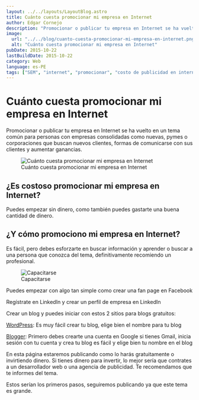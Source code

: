 ```yaml
---
layout: ../../layouts/LayoutBlog.astro
title: Cuánto cuesta promocionar mi empresa en Internet
author: Edgar Cornejo
description: "Promocionar o publicar tu empresa en Internet se ha vuelto en un tema común para personas con empresas consolidadas como nuevas, pymes o corporaciones que buscan nuevos clientes, formas de comunicarse con sus clientes y aumentar ganancias."
image:
  url: "../../blog/cuanto-cuesta-promocionar-mi-empresa-en-internet.png"
  alt: "Cuánto cuesta promocionar mi empresa en Internet"
pubDate: 2015-10-22
lastBuildDate: 2015-10-22
category: Web
language: es-PE
tags: ["SEM", "internet", "promocionar", "costo de publicidad en internet"]
---
```


# Cuánto cuesta promocionar mi empresa en Internet

Promocionar o publicar tu empresa en Internet se ha vuelto en un tema común para personas con empresas consolidadas como nuevas, pymes o corporaciones que buscan nuevos clientes, formas de comunicarse con sus clientes y aumentar ganancias.

<figure>
  <img src="../../blog/cuanto-cuesta-promocionar-mi-empresa-en-internet.png" alt="Cuánto cuesta promocionar mi empresa en Internet"/>
  <figcaption>Cuánto cuesta promocionar mi empresa en Internet</figcaption>
</figure>

## ¿Es costoso promocionar mi empresa en Internet?

Puedes empezar sin dinero, como también puedes gastarte una buena cantidad de dinero.

## ¿Y cómo promociono mi empresa en Internet?

Es fácil, pero debes esforzarte en buscar información y aprender o buscar a una persona que conozca del tema, definitivamente recomiendo un profesional.

<figure>
  <img src="../../blog/capacitarse.jpg" alt="Capacitarse"/>
  <figcaption>Capacitarse</figcaption>
</figure>

Puedes empezar con algo tan simple como crear una fan page en Facebook

Regístrate en LinkedIn y crear un perfil de empresa en LinkedIn 

Crear un blog y puedes iniciar con estos 2 sitios para blogs gratuitos:

<a href="https://es.wordpress.com/" title="WordPress" target="_blank">WordPress</a>: Es muy fácil crear tu blog, elige bien el nombre para tu blog 

<a href="https://accounts.google.com/ServiceLogin?service=blogger&ltmpl=start&hl=es&passive=1209600&continue=http://www.blogger.com/home" title="Blogger" target="_blank">Blogger</a>: Primero debes crearte una cuenta en Google si tienes Gmail, inicia sesión con tu cuenta y crea tu blog es fácil y elige bien tu nombre en el blog

En esta página estaremos publicando como lo harás gratuitamente o invirtiendo dinero. Si tienes dinero para invertir, lo mejor sería que contrates a un desarrollador web o una agencia de publicidad. Te recomendamos que te informes del tema.

Estos serían los primeros pasos, seguiremos publicando ya que este tema es grande.